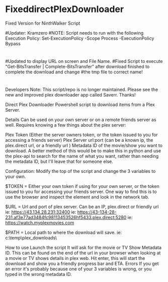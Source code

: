 # FixeddirectPlexDownloader
Fixed Version for NinthWalker Script  

#Updater: Kramzero
#NOTE:  Script needs to run with the following Execution Policy:	Set-ExecutionPolicy -Scope Process -ExecutionPolicy Bypass
#
#Updated to display URL on screen and File Name.
#Fixed Script to execute "Get-BitsTransfer | Complete-BitsTransfer" after download finished to complete the download and change 
#the tmp file to correct name!
#

Developers Note:
This script/repo is no longer maintained. Please see the new and improved plex downloader app called Saverr.
Thanks!

Direct Plex Downloader
Powershell script to download items from a Plex Server.

Details
Can be used on your own server or on a remote friends server as well.
Requires knowing a few things about the plex server:

Plex Token (Either the server owners token, or the token issued to you for accessing a friends server)
Plex Server url:port (can be a known ip, the plex.direct url, or a friendly url )
Metadata ID of the movie/show you want to download.
A better method of this would be to make this in python and use the plex-api to search for the name of what you want,
rather than needing the metadata ID, but I'll leave that for someone else.

Configuration:
Modify the top of the script and change the 3 variables to your own.

$TOKEN = Either your own token if using for your own server, or the token issued to you for accessing your friends server. One way to find this is to use the browser and inspect the element and look in the network tab.

$URL = Url and port of plex server. Can be an IP, plex.direct or friendly url
ie: https://43.134.28.231:32400
ie: https://43-134-28-231.af3e77ad3484fc98113453526hf5433.plex.direct:5280
ie: https://watch.myplexmovies.com

$PATH = Local path to where the download will save.
ie: c:\temp\plex_downloads\

How to use
Launch the script
It will ask for the movie or TV Show Metadata ID. This can be found on the end of the url in your browser when looking at a movie or TV shows details in plex web.
Hit enter, this will start the download and show you a friendly progress bar and ETA.
Errors
If you get an error it's probably because one of your 3 variables is wrong, or you typed in the wrong metadata ID.

